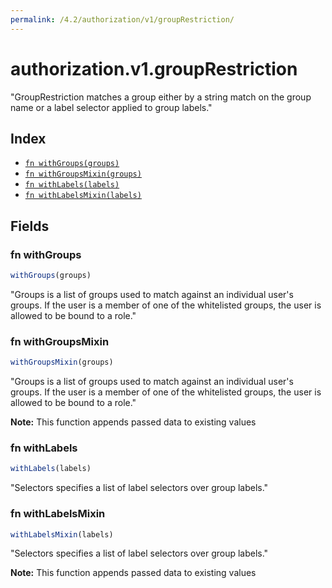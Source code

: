 ```yaml
---
permalink: /4.2/authorization/v1/groupRestriction/
---
```


# authorization.v1.groupRestriction

"GroupRestriction matches a group either by a string match on the group name or a label selector applied to group labels."

## Index

* [`fn withGroups(groups)`](#fn-withgroups)
* [`fn withGroupsMixin(groups)`](#fn-withgroupsmixin)
* [`fn withLabels(labels)`](#fn-withlabels)
* [`fn withLabelsMixin(labels)`](#fn-withlabelsmixin)

## Fields

### fn withGroups

```ts
withGroups(groups)
```

"Groups is a list of groups used to match against an individual user's groups. If the user is a member of one of the whitelisted groups, the user is allowed to be bound to a role."

### fn withGroupsMixin

```ts
withGroupsMixin(groups)
```

"Groups is a list of groups used to match against an individual user's groups. If the user is a member of one of the whitelisted groups, the user is allowed to be bound to a role."

**Note:** This function appends passed data to existing values

### fn withLabels

```ts
withLabels(labels)
```

"Selectors specifies a list of label selectors over group labels."

### fn withLabelsMixin

```ts
withLabelsMixin(labels)
```

"Selectors specifies a list of label selectors over group labels."

**Note:** This function appends passed data to existing values